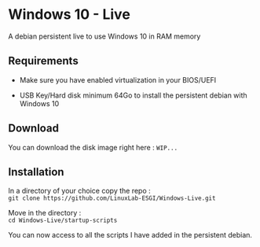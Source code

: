 # Windows 10 - Live
A debian persistent live to use Windows 10 in RAM memory

## Requirements

- Make sure you have enabled virtualization in your BIOS/UEFI

- USB Key/Hard disk minimum 64Go to install the persistent debian with Windows 10

## Download

You can download the disk image right here : 
`WIP...`

## Installation

In a directory of your choice copy the repo :  
`git clone https://github.com/LinuxLab-ESGI/Windows-Live.git`  

Move in the directory :  
`cd Windows-Live/startup-scripts`

You can now access to all the scripts I have added in the persistent debian.

